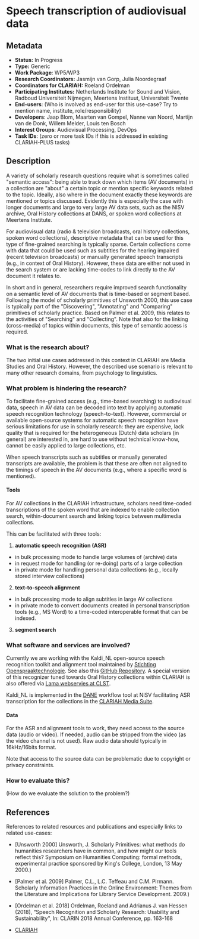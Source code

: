 # Speech transcription of audiovisual data

## Metadata

* **Status:**  In Progress
* **Type:** Generic
* **Work Package**: WP5/WP3
* **Research Coordinators:**  Jasmijn van Gorp, Julia Noordegraaf
* **Coordinators for CLARIAH:**  Roeland Ordelman
* **Participating Institutes:** Netherlands Institute for Sound and Vision, Radboud Universiteit Nijmegen, Meertens Instituut, Universiteit Twente
* **End-users**: (Who is involved as end-user for this use-case? Try to mention name, institute, role/responsibility)
* **Developers**: Jaap Blom, Maarten van Gompel, Nanne van Noord, Martijn van de Donk, Willem Melder, Louis ten Bosch
* **Interest Groups**: Audiovisual Processing, DevOps
* **Task IDs**: (zero or more task IDs if this is addressed in existing CLARIAH-PLUS tasks)

## Description

A variety of scholarly research questions require what is sometimes called "semantic access": being able to track down which items (AV documents) in a collection are "about" a certain topic or mention specific keywords related to the topic. Ideally, also where in the document exactly these keywords are mentioned or topics discussed. Evidently this is especially the case with longer documents and large to very large AV data sets, such as the NISV archive, Oral History collections at DANS, or spoken word collections at Meertens Institute.      

For audiovisual data (radio & television broadcasts, oral history collections, spoken word collections), descriptive metadata that can be used for this type of fine-grained searching is typically sparse. Certain collections come with data that could be used  such as subtitles for the hearing impaired (recent television broadcasts) or manually generated speech transcripts (e.g., in context of Oral History). However, these data are either not used in the search system or are lacking time-codes to link directly to the AV document it relates to.  

In short and in general, researchers require improved search functionality on a semantic level of AV documents that is time-based or segment based. Following the model of scholarly primitives of Unsworth 2000, this use case is typically part of the "Discovering", "Annotating" and "Comparing" primitives of scholarly practice. Based on Palmer et al. 2009, this relates to the activities of "Searching" and "Collecting". Note that also for the linking (cross-media) of topics within documents, this type of semantic access is required.     


### What is the research about?

The two initial use cases addressed in this context in CLARIAH are Media Studies and Oral History. However, the described use scenario is relevant to many other research domains, from psychology to linguistics.

### What problem is hindering the research?

To facilitate fine-grained access (e.g., time-based searching) to audiovisual data, speech in AV data can be decoded into text by applying automatic speech recognition technology (speech-to-text). However, commercial or available open-source systems for automatic speech recognition have serious limitations for use in scholarly research: they are expensive, lack quality that is required for the heterogeneous (Dutch) data scholars (in general) are interested in, are hard to use without technical know-how, cannot be easily applied to large collections, etc.    

When speech transcripts such as subtitles or manually generated transcripts are available, the problem is that these are often not aligned to the timings of speech in the AV documents (e.g., where a specific word is mentioned).

#### Tools

For AV collections in the CLARIAH infrastructure, scholars need time-coded transcriptions of the spoken word that are indexed to enable collection search, within-document search and linking topics between multimedia collections.  

This can be facilitated with three tools:
1. **automatic speech recognition (ASR)**
  - in bulk processing mode to handle large volumes of (archive) data
  - in request mode for handling (or re-doing) parts of a large collection
  - in private mode for handling personal data collections (e.g., locally stored interview collections)
2. **text-to-speech alignment**
  - in bulk processing mode to align subtitles in large AV collections
  - in private mode to convert documents created in personal transcription tools (e.g., MS Word) to a time-coded interoperable format that can be indexed.  
3. **segment search**

### What software and services are involved?

Currently we are working with the Kaldi_NL open-source speech recognition toolkit and alignment tool maintained by [Stichting Openspraaktechnologie](https://openspraaktechnologie.org/). See also this [GitHub Repository](https://github.com/opensource-spraakherkenning-nl). A special version of this recognizer tuned towards Oral History collections within CLARIAH is also offered via [Lama webservies at CLST](https://webservices.cls.ru.nl/oralhistory).

Kaldi_NL is implemented in the [DANE](https://github.com/CLARIAH/DANE) workflow tool at NISV facilitating ASR transcription for the collections in the [CLARIAH Media Suite](https://mediasuite.clariah.nl/). 

#### Data

For the ASR and alignment tools to work, they need access to the source data (audio or video). If needed, audio can be stripped from the video (as the video channel is not used). Raw audio data should typically in 16kHz/16bits format.  

Note that access to the source data can be problematic due to copyright or privacy constraints.

### How to evaluate this?

(How do we evaluate the solution to the problem?)

## References

References to related resources and publications and especially links to related use-cases:

* [Unsworth 2000] Unsworth, J. Scholarly Primitives: what methods do humanities researchers have in common, and how might our tools reflect this? Symposium on Humanities Computing: formal methods, experimental practice sponsored by King's College, London, 13 May 2000.)

* [Palmer et al. 2009] Palmer, C.L., L.C. Teffeau and C.M. Pirmann. Scholarly Information Practices in the Online Environment: Themes from the Literature and Implications for Library Service Development. 2009.)

* [Ordelman et al. 2018] Ordelman, Roeland and Adrianus J. van Hessen (2018), “Speech Recognition and Scholarly Research: Usability and Sustainability", In: CLARIN 2018 Annual Conference, pp. 163-168

* [CLARIAH](https://clariah.nl)
